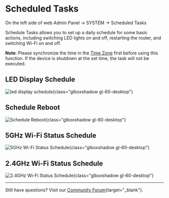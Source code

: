 # Scheduled Tasks

On the left side of web Admin Panel -> SYSTEM -> Scheduled Tasks

Schedule Tasks allows you to set up a daily schedule for some basic actions, including switching LED lights on and off, restarting the router, and switching Wi-Fi on and off.

**Note**: Please synchronize the time in the [Time Zone](../time_zone) first before using this function. If the device is shutdown at the set time, the task will not be executed.

## LED Display Schedule

![led display schedule](https://static.gl-inet.com/docs/en/4/tutorials/scheduled_tasks/led_display_schedule.png){class="glboxshadow gl-60-desktop"}

## Schedule Reboot

![Schedule Reboot](https://static.gl-inet.com/docs/en/4/tutorials/scheduled_tasks/schedule_reboot.png){class="glboxshadow gl-60-desktop"}

## 5GHz Wi-Fi Status Schedule

![5GHz Wi-Fi Status Schedule](https://static.gl-inet.com/docs/en/4/tutorials/scheduled_tasks/5g_wifi_status_schedule.png){class="glboxshadow gl-60-desktop"}

## 2.4GHz Wi-Fi Status Schedule

![2.4GHz Wi-Fi Status Schedule](https://static.gl-inet.com/docs/en/4/tutorials/scheduled_tasks/2g_wifi_status_schedule.png){class="glboxshadow gl-60-desktop"}

---

Still have questions? Visit our [Community Forum](https://forum.gl-inet.com){target="_blank"}.
